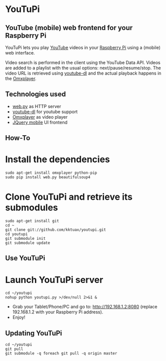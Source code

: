 YouTuPi
=======

YouTube (mobile) web frontend for your Raspberry Pi
---------------------------------------------------

YouTuPi lets you play [YouTube](http://www.youtube.com/) videos in your [Raspberry Pi](http://www.raspberrypi.org/) using a (mobile) web interface. 

Video search is performed in the client using the YouTube Data API. Videos are added to a playlist with the usual options: next/pause/resume/stop. The video URL is retrieved using [youtube-dl](http://rg3.github.com/youtube-dl/) and the actual playback happens in the [Omxplayer](https://github.com/huceke/omxplayer).

Technologies used
-----------------

 * [web.py](http://webpy.org/) as HTTP server 
 * [youtube-dl](http://rg3.github.com/youtube-dl/) for youtube support  
 * [Omxplayer](https://github.com/huceke/omxplayer) as video player
 * [JQuery mobile](http://jquerymobile.com) UI frontend

How-To
----------

# Install the dependencies

    sudo apt-get install omxplayer python-pip
    sudo pip install web.py beautifulsoup4

# Clone YouTuPi and retrieve its submodules

    sudo apt-get install git
    cd ~
    git clone git://github.com/kktuax/youtupi.git
    cd youtupi
    git submodule init
    git submodule update

Use YouTuPi
-----------

# Launch YouTuPi server

    cd ~/youtupi
    nohup python youtupi.py >/dev/null 2>&1 &

 * Grab your Tablet/Phone/PC and go to: http://192.168.1.2:8080 (replace 192.168.1.2 with your Raspberry Pi address).
 * Enjoy!


Updating YouTuPi
----------------

    cd ~/youtupi
    git pull
    git submodule -q foreach git pull -q origin master

